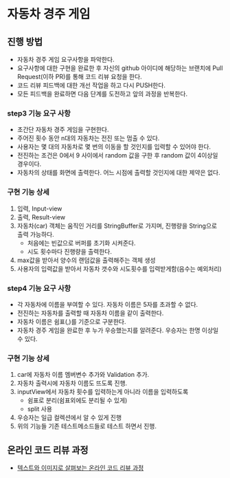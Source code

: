 # 자동차 경주 게임
## 진행 방법
* 자동차 경주 게임 요구사항을 파악한다.
* 요구사항에 대한 구현을 완료한 후 자신의 github 아이디에 해당하는 브랜치에 Pull Request(이하 PR)를 통해 코드 리뷰 요청을 한다.
* 코드 리뷰 피드백에 대한 개선 작업을 하고 다시 PUSH한다.
* 모든 피드백을 완료하면 다음 단계를 도전하고 앞의 과정을 반복한다.

### step3 기능 요구 사항
- 초간단 자동차 경주 게임을 구현한다.
- 주어진 횟수 동안 n대의 자동차는 전진 또는 멈출 수 있다.
- 사용자는 몇 대의 자동차로 몇 번의 이동을 할 것인지를 입력할 수 있어야 한다.
- 전진하는 조건은 0에서 9 사이에서 random 값을 구한 후 random 값이 4이상일 경우이다.
- 자동차의 상태를 화면에 출력한다. 어느 시점에 출력할 것인지에 대한 제약은 없다.

### 구현 기능 상세
1. 입력, Input-view
2. 출력, Result-view
3. 자동차(car) 객체는 움직인 거리를 StringBuffer로 가지며, 진행량을 String으로 출력 가능하다.
    - 처음에는 빈값으로 버퍼를 초기화 시켜준다.
    - 시도 횟수마다 진행량을 출력한다.
4. max값을 받아서 양수의 랜덤값을 출력해주는 객체 생성
5. 사용자의 입력값을 받아서 자동차 갯수와 시도횟수를 입력받게함(음수는 예외처리)

### step4 기능 요구 사항
- 각 자동차에 이름을 부여할 수 있다. 자동차 이름은 5자를 초과할 수 없다.
- 전진하는 자동차를 출력할 때 자동차 이름을 같이 출력한다.
- 자동차 이름은 쉼표(,)를 기준으로 구분한다.
- 자동차 경주 게임을 완료한 후 누가 우승했는지를 알려준다. 우승자는 한명 이상일 수 있다.

### 구현 기능 상세
1. car에 자동차 이름 멤버변수 추가와 Validation 추가.
2. 자동차 출력시에 자동차 이름도 뜨도록 진행.
3. inputView에서 자동차 횟수를 입력하는게 아니라 이름을 입력하도록
   - 쉼표로 분리(쉼표외에도 분리될 수 있게)
   - split 사용
4. 우승자는 일급 컬렉션에서 알 수 있게 진행
5. 위의 기능들 기존 테스트메소드들로 테스트 하면서 진행.

## 온라인 코드 리뷰 과정
* [텍스트와 이미지로 살펴보는 온라인 코드 리뷰 과정](https://github.com/next-step/nextstep-docs/tree/master/codereview)